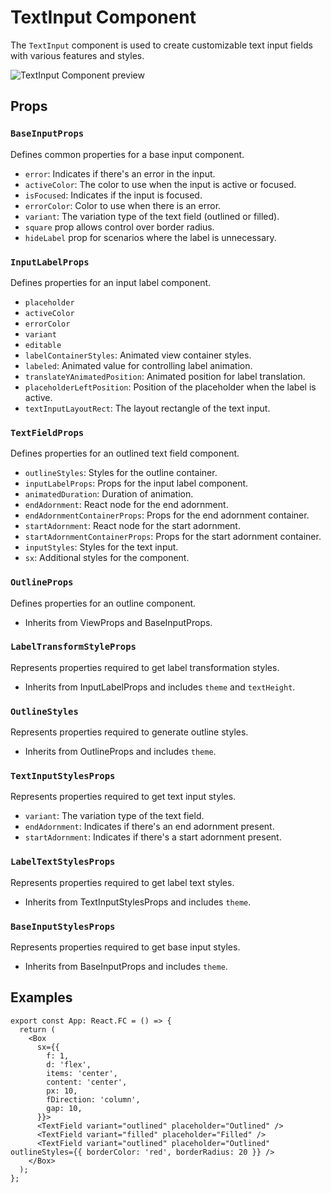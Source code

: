 # TextInput Component

The `TextInput` component is used to create customizable text input fields with various features and styles.

![TextInput Component preview](https://lh3.googleusercontent.com/d/1w3Bhp0cvjGYs6kqu9Him3akaQkiU2GUX=s900?authuser=1)

## Props

### `BaseInputProps`

Defines common properties for a base input component.

- `error`: Indicates if there's an error in the input.
- `activeColor`: The color to use when the input is active or focused.
- `isFocused`: Indicates if the input is focused.
- `errorColor`: Color to use when there is an error.
- `variant`: The variation type of the text field (outlined or filled).
- `square` prop allows control over border radius.
- `hideLabel` prop for scenarios where the label is unnecessary.

### `InputLabelProps`

Defines properties for an input label component.

- `placeholder`
- `activeColor`
- `errorColor`
- `variant`
- `editable`
- `labelContainerStyles`: Animated view container styles.
- `labeled`: Animated value for controlling label animation.
- `translateYAnimatedPosition`: Animated position for label translation.
- `placeholderLeftPosition`: Position of the placeholder when the label is active.
- `textInputLayoutRect`: The layout rectangle of the text input.

### `TextFieldProps`

Defines properties for an outlined text field component.

- `outlineStyles`: Styles for the outline container.
- `inputLabelProps`: Props for the input label component.
- `animatedDuration`: Duration of animation.
- `endAdornment`: React node for the end adornment.
- `endAdornmentContainerProps`: Props for the end adornment container.
- `startAdornment`: React node for the start adornment.
- `startAdornmentContainerProps`: Props for the start adornment container.
- `inputStyles`: Styles for the text input.
- `sx`: Additional styles for the component.

### `OutlineProps`

Defines properties for an outline component.

- Inherits from ViewProps and BaseInputProps.

### `LabelTransformStyleProps`

Represents properties required to get label transformation styles.

- Inherits from InputLabelProps and includes `theme` and `textHeight`.

### `OutlineStyles`

Represents properties required to generate outline styles.

- Inherits from OutlineProps and includes `theme`.

### `TextInputStylesProps`

Represents properties required to get text input styles.

- `variant`: The variation type of the text field.
- `endAdornment`: Indicates if there's an end adornment present.
- `startAdornment`: Indicates if there's a start adornment present.

### `LabelTextStylesProps`

Represents properties required to get label text styles.

- Inherits from TextInputStylesProps and includes `theme`.

### `BaseInputStylesProps`

Represents properties required to get base input styles.

- Inherits from BaseInputProps and includes `theme`.

## Examples

```tsx
export const App: React.FC = () => {
  return (
    <Box
      sx={{
        f: 1,
        d: 'flex',
        items: 'center',
        content: 'center',
        px: 10,
        fDirection: 'column',
        gap: 10,
      }}>
      <TextField variant="outlined" placeholder="Outlined" />
      <TextField variant="filled" placeholder="Filled" />
      <TextField variant="outlined" placeholder="Outlined" outlineStyles={{ borderColor: 'red', borderRadius: 20 }} />
    </Box>
  );
};
```
